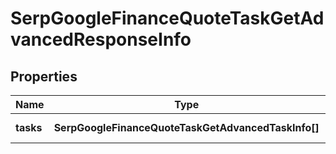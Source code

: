 # SerpGoogleFinanceQuoteTaskGetAdvancedResponseInfo

## Properties

| Name | Type | Description | Notes |
|------------ | ------------- | ------------- | -------------|
**tasks** | **SerpGoogleFinanceQuoteTaskGetAdvancedTaskInfo[]** | array of tasks |[optional]|